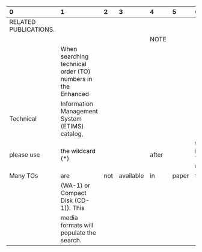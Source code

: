 | 0                     | 1                                                           | 2   | 3         | 4     | 5     | 6                        | 7           | 8       |
|:----------------------|:------------------------------------------------------------|:----|:----------|:------|:------|:-------------------------|:------------|:--------|
| RELATED PUBLICATIONS. |                                                             |     |           |       |       |                          |             |         |
|                       |                                                             |     |           | NOTE  |       |                          |             |         |
|                       | When searching technical order (TO) numbers in the Enhanced |     |           |       |       |                          |             |         |
| Technical             | Information Management System (ETIMS) catalog,              |     |           |       |       |                          |             |         |
| please use            | the wildcard (*)                                            |     |           | after |       | typing in the TO number. |             |         |
| Many TOs              | are                                                         | not | available | in    | paper | format,                  | (i.e.,      | digital |
|                       | (WA-1) or Compact Disk (CD-1)). This                        |     |           |       |       |                          | ensures TOs | in all  |
|                       | media formats will populate the search.                     |     |           |       |       |                          |             |         |